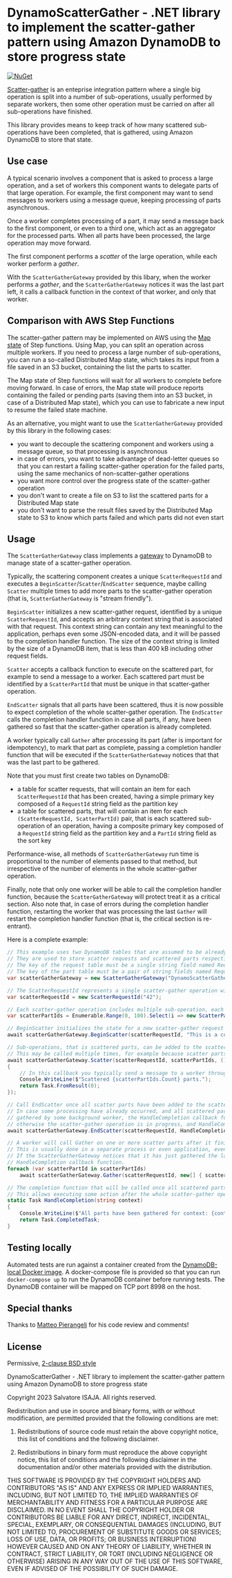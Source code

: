 # DynamoScatterGather - .NET library to implement the scatter-gather pattern using Amazon DynamoDB to store progress state

[![NuGet](https://img.shields.io/nuget/v/DynamoScatterGather.svg)](https://www.nuget.org/packages/DynamoScatterGather)

[Scatter-gather](https://www.enterpriseintegrationpatterns.com/patterns/messaging/BroadcastAggregate.html) is an enteprise integration pattern where a single big operation is split into a number of sub-operations, usually performed by separate workers, then some other operation must be carried on after all sub-operations have finished.

This library provides means to keep track of how many scattered sub-operations have been completed, that is gathered, using Amazon DynamoDB to store that state.

## Use case

A typical scenario involves a component that is asked to process a large operation, and a set of workers this component wants to delegate parts of that large operation. For example, the first component may want to send messages to workers using a message queue, keeping processing of parts asynchronous.

Once a worker completes processing of a part, it may send a message back to the first component, or even to a third one, which act as an aggregator for the processed parts. When all parts have been processed, the large operation may move forward.

The first component performs a *scatter* of the large operation, while each worker perform a *gather*.

With the `ScatterGatherGateway` provided by this libary, when the worker performs a *gather*, and the `ScatterGatherGateway` notices it was the last part left, it calls a callback function in the context of that worker, and only that worker.

## Comparison with AWS Step Functions

The scatter-gather pattern may be implemented on AWS using the [Map state](https://docs.aws.amazon.com/step-functions/latest/dg/amazon-states-language-map-state.html) of Step functions. Using Map, you can split an operation across multiple workers. If you need to process a large number of sub-operations, you can run a so-called Distributed Map state, which takes its input from a file saved in an S3 bucket, containing the list the parts to scatter.

The Map state of Step functions will wait for all workers to complete before moving forward. In case of errors, the Map state will produce reports containing the failed or pending parts (saving them into an S3 bucket, in case of a Distributed Map state), which you can use to fabricate a new input to resume the failed state machine.

As an alternative, you might want to use the `ScatterGatherGateway` provided by this library in the following cases:

- you want to decouple the scattering component and workers using a message queue, so that processing is asynchronous
- in case of errors, you want to take advantage of dead-letter queues so that you can restart a failing scatter-gather operation for the failed parts, using the same mechanics of non-scatter-gather operations
- you want more control over the progress state of the scatter-gather operation
- you don't want to create a file on S3 to list the scattered parts for a Distributed Map state
- you don't want to parse the result files saved by the Distributed Map state to S3 to know which parts failed and which parts did not even start

## Usage

The `ScatterGatherGateway` class implements a [gateway](https://martinfowler.com/articles/gateway-pattern.html) to DynamoDB to manage state of a scatter-gather operation.

Typically, the scattering component creates a unique `ScatterRequestId` and executes a `BeginScatter`/`Scatter`/`EndScatter` sequence, maybe calling `Scatter` multiple times to add more parts to the scatter-gather operation (that is, `ScatterGatherGateway` is "stream friendly").

`BeginScatter` initializes a new scatter-gather request, identified by a unique `ScatterRequestId`, and accepts an arbitrary context string that is associated with that request. This context string can contain any text meaningful to the application, perhaps even some JSON-encoded data, and it will be passed to the completion handler function. The size of the context string is limited by the size of a DynamoDB item, that is less than 400 kB including other request fields.

`Scatter` accepts a callback function to execute on the scattered part, for example to send a message to a worker. Each scattered part must be identified by a `ScatterPartId` that must be unique in that scatter-gather operation.

`EndScatter` signals that all parts have been scattered, thus it is now possible to expect completion of the whole scatter-gather operation. The `EndScatter` calls the completion handler function in case all parts, if any, have been gathered so fast that the scatter-gather operation is already completed.

A worker typically call `Gather` after processing its part (after is important for idempotency), to mark that part as complete, passing a completion handler function that will be executed if the `ScatterGatherGateway` notices that that was the last part to be gathered.

Note that you must first create two tables on DynamoDB:

- a table for scatter requests, that will contain an item for each `ScatterRequestId` that has been created, having a simple primary key composed of a `RequestId` string field as the partition key
- a table for scattered parts, that will contain an item for each `(ScatterRequestId, ScatterPartId)` pair, that is each scattered sub-operation of an operation, having a composite primary key composed of a `RequestId` string field as the partition key and a `PartId` string field as the sort key

Performance-wise, all methods of `ScatterGatherGateway` run time is proportional to the number of elements passed to that method, but irrespective of the number of elements in the whole scatter-gather operation.

Finally, note that only one worker will be able to call the completion handler function, because the `ScatterGatherGateway` will protect treat it as a critical section. Also note that, in case of errors during the completion handler function, restarting the worker that was processing the last `Gather` will restart the completion handler function (that is, the critical section is re-entrant).

Here is a complete example:

```csharp
// This example uses two DynamoDB tables that are assumed to be already existing.
// They are used to store scatter requests and scattered parts respectively.
// The key of the request table must be a single string field named RequestId.
// The key of the part table must be a pair of string fields named RequestId and PartId.
var scatterGatherGateway = new ScatterGatherGateway("DynamoScatterGather-example-requests", "DynamoScatterGather-example-parts"));

// The ScatterRequestId represents a single scatter-gather operation with its own progress.
var scatterRequestId = new ScatterRequestId("42");

// Each scatter-gather operation includes multiple sub-operation, each identified by a ScatterPartId.
var scatterPartIds = Enumerable.Range(0, 100).Select(i => new ScatterPartId(i.ToString())).ToList();

// BeginScatter initializes the state for a new scatter-gather request
await scatterGatherGateway.BeginScatter(scatterRequestId, "This is a custom text associated with this request");

// Sub-operations, that is scattered parts, can be added to the scatter-gather operation using Scatter.
// This may be called multiple times, for example because scatter parts are discovered while streaming an external resource.
await scatterGatherGateway.Scatter(scatterRequestId, scatterPartIds, () =>
{
    // In this callback you typically send a message to a worker through a message queue.
    Console.WriteLine($"Scattered {scatterPartIds.Count} parts.");
    return Task.FromResult(0);
});

// Call EndScatter once all scatter parts have been added to the scatter-gather operation.
// In case some processing have already occurred, and all scattered parts have been already
// gathered by some background worker, the HandleCompletion callback function is called,
// otherwise the scatter-gather operation is in progress, and HandleCompletion is not called.
await scatterGatherGateway.EndScatter(scatterRequestId, HandleCompletion);

// A worker will call Gather on one or more scatter parts after it finished processing them.
// This is usually done in a separate process or even application, even while scatter is still in progress.
// If the ScatterGatherGateway notices that it has just gathered the last part, it calls the
// HandleCompletion callback function.
foreach (var scatterPartId in scatterPartIds)
    await scatterGatherGateway.Gather(scatterRequestId, new[] { scatterPartId }, HandleCompletion);

// The completion function that will be called once all scattered parts have been gathered.
// This allows executing some action after the whole scatter-gather operation is completed.
static Task HandleCompletion(string context)
{
    Console.WriteLine($"All parts have been gathered for context: {context}");
    return Task.CompletedTask;
}
```

## Testing locally

Automated tests are run against a container created from the [DynamoDB-local Docker image](https://hub.docker.com/r/amazon/dynamodb-local/). A docker-compose file is provided so that you can run `docker-compose up` to run the DynamoDB container before running tests. The DynamoDB container will be mapped on TCP port 8998 on the host.

## Special thanks

Thanks to [Matteo Pierangeli](https://github.com/matpierangeli) for his code review and comments!

## License

Permissive, [2-clause BSD style](https://opensource.org/licenses/BSD-2-Clause)

DynamoScatterGather - .NET library to implement the scatter-gather pattern using Amazon DynamoDB to store progress state

Copyright 2023 Salvatore ISAJA. All rights reserved.

Redistribution and use in source and binary forms, with or without modification, are permitted provided that the following conditions are met:

1. Redistributions of source code must retain the above copyright notice, this list of conditions and the following disclaimer.

2. Redistributions in binary form must reproduce the above copyright notice, this list of conditions and the following disclaimer in the documentation and/or other materials provided with the distribution.

THIS SOFTWARE IS PROVIDED BY THE COPYRIGHT HOLDERS AND CONTRIBUTORS "AS IS" AND ANY EXPRESS OR IMPLIED WARRANTIES, INCLUDING, BUT NOT LIMITED TO, THE IMPLIED WARRANTIES OF MERCHANTABILITY AND FITNESS FOR A PARTICULAR PURPOSE ARE DISCLAIMED. IN NO EVENT SHALL THE COPYRIGHT HOLDER OR CONTRIBUTORS BE LIABLE FOR ANY DIRECT, INDIRECT, INCIDENTAL, SPECIAL, EXEMPLARY, OR CONSEQUENTIAL DAMAGES (INCLUDING, BUT NOT LIMITED TO, PROCUREMENT OF SUBSTITUTE GOODS OR SERVICES; LOSS OF USE, DATA, OR PROFITS; OR BUSINESS INTERRUPTION) HOWEVER CAUSED AND ON ANY THEORY OF LIABILITY, WHETHER IN CONTRACT, STRICT LIABILITY, OR TORT (INCLUDING NEGLIGENCE OR OTHERWISE) ARISING IN ANY WAY OUT OF THE USE OF THIS SOFTWARE, EVEN IF ADVISED OF THE POSSIBILITY OF SUCH DAMAGE.